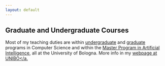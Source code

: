 ```yaml
---
layout: default
---
```


## Graduate and Undergraduate Courses

Most of my teaching duties are within <a href="https://corsi.unibo.it/1cycle/ComputerScience">undergraduate</a> and <a href="https://corsi.unibo.it/2cycle/ComputerScience">graduate</a> programs in Computer Science and within the <a href="https://corsi.unibo.it/2cycle/artificial-intelligence">Master Program in Artificial Intelligence</a>, all at the University of Bologna. More info in my <a href="https://www.unibo.it/sitoweb/ugo.dallago/en">webpage at UNIBO</a.